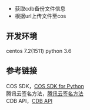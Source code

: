 
* 获取cdb备份文件信息
* 根据url上传文件至cos

## 开发环境
centos 7.2(1511) python 3.6<br>

## 参考链接
COS SDK，<a href="https://cloud.tencent.com/document/product/436/12269">COS SDK for Python</a><br>
腾讯云签名方法，<a href="https://cloud.tencent.com/document/product/236/1738">腾讯云签名方法</a><br>
CDB API，<a href="https://cloud.tencent.com/document/api/236/4691">CDB API</a>

